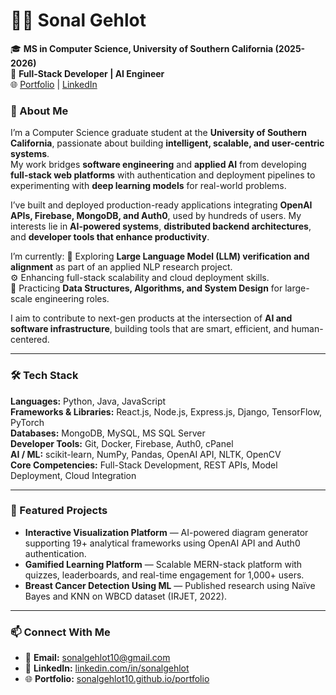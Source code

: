 # 👩‍💻 Sonal Gehlot

🎓 **MS in Computer Science, University of Southern California (2025-2026)**  
💼 **Full-Stack Developer | AI Engineer**  
🌐 [Portfolio](https://sonalgehlot10.github.io) | [LinkedIn](https://linkedin.com/in/sonalgehlot)

### 🚀 About Me

I’m a Computer Science graduate student at the **University of Southern California**, passionate about building **intelligent, scalable, and user-centric systems**.  
My work bridges **software engineering** and **applied AI** from developing **full-stack web platforms** with authentication and deployment pipelines to experimenting with **deep learning models** for real-world problems.

I’ve built and deployed production-ready applications integrating **OpenAI APIs, Firebase, MongoDB, and Auth0**, used by hundreds of users. My interests lie in **AI-powered systems**, **distributed backend architectures**, and **developer tools that enhance productivity**.

I’m currently:
🧠 Exploring **Large Language Model (LLM) verification and alignment** as part of an applied NLP research project.  
⚙️ Enhancing full-stack scalability and cloud deployment skills.  
🧩 Practicing **Data Structures, Algorithms, and System Design** for large-scale engineering roles.  

I aim to contribute to next-gen products at the intersection of **AI and software infrastructure**, building tools that are smart, efficient, and human-centered.

---

### 🛠️ Tech Stack

**Languages:** Python, Java, JavaScript  
**Frameworks & Libraries:** React.js, Node.js, Express.js, Django, TensorFlow, PyTorch  
**Databases:** MongoDB, MySQL, MS SQL Server  
**Developer Tools:** Git, Docker, Firebase, Auth0, cPanel  
**AI / ML:** scikit-learn, NumPy, Pandas, OpenAI API, NLTK, OpenCV  
**Core Competencies:** Full-Stack Development, REST APIs, Model Deployment, Cloud Integration  

---

### 🧩 Featured Projects

- **Interactive Visualization Platform** — AI-powered diagram generator supporting 19+ analytical frameworks using OpenAI API and Auth0 authentication.  
- **Gamified Learning Platform** — Scalable MERN-stack platform with quizzes, leaderboards, and real-time engagement for 1,000+ users.  
- **Breast Cancer Detection Using ML** — Published research using Naïve Bayes and KNN on WBCD dataset (IRJET, 2022).  

---

### 📫 Connect With Me

- 📧 **Email:** sonalgehlot10@gmail.com
- 💼 **LinkedIn:** [linkedin.com/in/sonalgehlot](https://linkedin.com/in/sonalgehlot)  
- 🌐 **Portfolio:** [sonalgehlot10.github.io/portfolio](https://sonalgehlot10.github.io/portfolio)  
